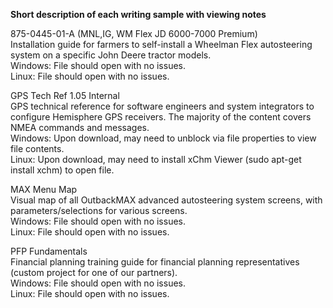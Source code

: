**Short description of each writing sample with viewing notes**

875-0445-01-A (MNL,IG, WM Flex JD 6000-7000 Premium)  
Installation guide for farmers to self-install a Wheelman Flex autosteering system on a specific John Deere tractor models.  
Windows: File should open with no issues.  
Linux: File should open with no issues.

GPS Tech Ref 1.05 Internal  
GPS technical reference for software engineers and system integrators to configure Hemisphere GPS receivers. The majority of the content covers NMEA commands and messages.  
Windows: Upon download, may need to unblock via file properties to view file contents.  
Linux: Upon download, may need to install xChm Viewer (sudo apt-get install xchm) to open file.

MAX Menu Map  
Visual map of all OutbackMAX advanced autosteering system screens, with parameters/selections for various screens.  
Windows: File should open with no issues.  
Linux: File should open with no issues.

PFP Fundamentals  
Financial planning training guide for financial planning representatives (custom project for one of our partners).  
Windows: File should open with no issues.  
Linux: File should open with no issues.
